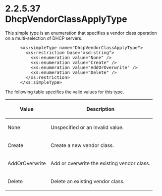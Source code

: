 <html dir="LTR" xmlns:mshelp="http://msdn.microsoft.com/mshelp" xmlns:ddue="http://ddue.schemas.microsoft.com/authoring/2003/5" xmlns:xlink="http://www.w3.org/1999/xlink" xmlns:tool="http://www.microsoft.com/tooltip">
 <body>
 <div id="header">
 <h1 class="heading">2.2.5.37 DhcpVendorClassApplyType</h1>
 </div>
 <div id="mainSection">
 <div id="mainBody">
 <div id="allHistory" class="saveHistory"></div>
 <div id="sectionSection0" class="section" name="collapseableSection">
 

<p>This simple type is an enumeration that specifies a vendor
class operation on a multi-selection of DHCP servers.</p>

<dl>
<dd>
<div><pre> &lt;xs:simpleType name=&quot;DhcpVendorClassApplyType&quot;&gt;
   &lt;xs:restriction base=&quot;xsd:string&quot;&gt;
     &lt;xs:enumeration value=&quot;None&quot; /&gt;
     &lt;xs:enumeration value=&quot;Create&quot; /&gt;
     &lt;xs:enumeration value=&quot;AddOrOverwrite&quot; /&gt;
     &lt;xs:enumeration value=&quot;Delete&quot; /&gt;
   &lt;/xs:restriction&gt;
 &lt;/xs:simpleType&gt;
</pre></div>
</dd></dl>

<p>The following table specifies the valid values for this
type.</p>

<table>
 <thead>
 <tr>
 <th>
 <p>Value</p>
 </th>
 <th>
 <p>Description</p>
 </th>
 </tr>
 </thead>
 <tr>
 <td>
 <p>None</p>
 </td>
 <td>
 <p>Unspecified or an invalid value.</p>
 </td>
 </tr>
 <tr>
 <td>
 <p>Create</p>
 </td>
 <td>
 <p>Create a new vendor class.</p>
 </td>
 </tr>
 <tr>
 <td>
 <p>AddOrOverwrite</p>
 </td>
 <td>
 <p>Add or overwrite the existing vendor class.</p>
 </td>
 </tr>
 <tr>
 <td>
 <p>Delete</p>
 </td>
 <td>
 <p>Delete an existing vendor class.</p>
 </td>
 </tr>
</table>

<p> </p>


 </div>
 </div>
 </div>
 </body>
</html>